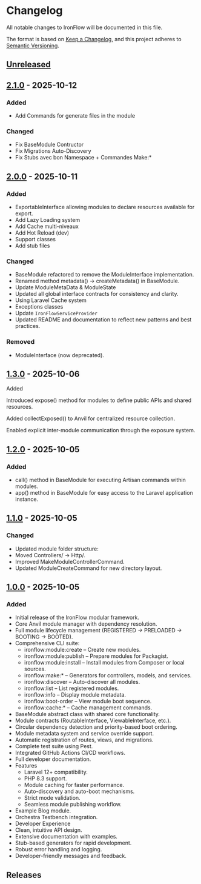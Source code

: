 # Changelog

All notable changes to IronFlow will be documented in this file.

The format is based on [Keep a Changelog](https://keepachangelog.com/en/1.0.0/),
and this project adheres to [Semantic Versioning](https://semver.org/spec/v2.0.0.html).

## [Unreleased]

## [2.1.0] - 2025-10-12

### Added

- Add Commands for generate files in the module

### Changed

- Fix BaseModule Contructor
- Fix Migrations Auto-Discovery
- Fix Stubs avec bon Namespace + Commandes Make:*

## [2.0.0] - 2025-10-11

### Added

- ExportableInterface allowing modules to declare resources available for export.
- Add Lazy Loading system
- Add Cache multi-niveaux
- Add Hot Reload (dev)
- Support classes
- Add stub files

### Changed

- BaseModule refactored to remove the ModuleInterface implementation.
- Renamed method metadata() → createMetadata() in BaseModule.
- Update ModuleMetaData & ModuleState
- Updated all global interface contracts for consistency and clarity.
- Using Laravel Cache system
- Exceptions classes
- Update `IronFlowServiceProvider`
- Updated README and documentation to reflect new patterns and best practices.

### Removed

- ModuleInterface (now deprecated).

## [1.3.0] - 2025-10-06

Added

Introduced expose() method for modules to define public APIs and shared resources.

Added collectExposed() to Anvil for centralized resource collection.

Enabled explicit inter-module communication through the exposure system.

## [1.2.0] - 2025-10-05

### Added

- call() method in BaseModule for executing Artisan commands within modules.
- app() method in BaseModule for easy access to the Laravel application instance.

## [1.1.0] - 2025-10-05

### Changed

- Updated module folder structure:
- Moved Controllers/ → Http/.
- Improved MakeModuleControllerCommand.
- Updated ModuleCreateCommand for new directory layout.

## [1.0.0] - 2025-10-05

### Added

- Initial release of the IronFlow modular framework.
- Core Anvil module manager with dependency resolution.
- Full module lifecycle management (REGISTERED → PRELOADED → BOOTING → BOOTED).
- Comprehensive CLI suite:
  - ironflow:module:create – Create new modules.
  - ironflow:module:publish – Prepare modules for Packagist.
  - ironflow:module:install – Install modules from Composer or local sources.
  - ironflow:make:* – Generators for controllers, models, and services.
  - ironflow:discover – Auto-discover all modules.
  - ironflow:list – List registered modules.
  - ironflow:info – Display module metadata.
  - ironflow:boot-order – View module boot sequence.
  - ironflow:cache:* – Cache management commands.
- BaseModule abstract class with shared core functionality.
- Module contracts (RoutableInterface, ViewableInterface, etc.).
- Circular dependency detection and priority-based boot ordering.
- Module metadata system and service override support.
- Automatic registration of routes, views, and migrations.
- Complete test suite using Pest.
- Integrated GitHub Actions CI/CD workflows.
- Full developer documentation.
- Features
  - Laravel 12+ compatibility.
  - PHP 8.3 support.
  - Module caching for faster performance.
  - Auto-discovery and auto-boot mechanisms.
  - Strict mode validation.
  - Seamless module publishing workflow.
- Example Blog module.
- Orchestra Testbench integration.
- Developer Experience
- Clean, intuitive API design.
- Extensive documentation with examples.
- Stub-based generators for rapid development.
- Robust error handling and logging.
- Developer-friendly messages and feedback.

## Releases

[Unreleased]: https://github.com/ironflow-framework/ironflow/compare/v2.1.0...HEAD
[2.1.0]: https://github.com/ironflow/ironflow-framework/releases/tag/v2.1.0
[2.0.0]: https://github.com/ironflow/ironflow-framework/releases/tag/v2.0.0
[1.3.0]: https://github.com/ironflow-framework/ironflow/releases/tag/v1.3.0
[1.2.0]: https://github.com/ironflow-framework/ironflow/releases/tag/v1.2.0
[1.1.0]: https://github.com/ironflow-framework/ironflow/releases/tag/v1.1.0
[1.0.0]: https://github.com/ironflow-framework/ironflow/releases/tag/v1.0.0
